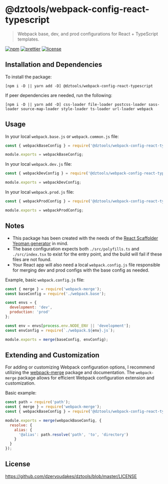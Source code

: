 # @dztools/webpack-config-react-typescript

> Webpack base, dev, and prod configurations for React + TypeScript templates.

[![npm](https://img.shields.io/npm/v/@dztools/webpack-config-react-typescript.svg)](https://www.npmjs.com/package/@dztools/webpack-config-react-typescript)
[![prettier](https://img.shields.io/badge/code_style-prettier-ff69b4.svg)](https://prettier.io/)
[![license](https://img.shields.io/badge/License-MIT-green.svg)](https://opensource.org/licenses/MIT)

## Installation and Dependencies

To install the package:

```
[npm i -D || yarn add -D] @dztools/webpack-config-react-typescript
```

If peer dependencies are needed, run the following:

```
[npm i -D || yarn add -D] css-loader file-loader postcss-loader sass-loader source-map-loader style-loader ts-loader url-loader webpack
```

## Usage

In your local `webpack.base.js` or `webpack.common.js` file:

```js
const { webpackBaseConfig } = require('@dztools/webpack-config-react-typescript');

module.exports = webpackBaseConfig;
```

In your local `webpack.dev.js` file:

```js
const { webpackDevConfig } = require('@dztools/webpack-config-react-typescript');

module.exports = webpackDevConfig;
```

In your local `webpack.prod.js` file:

```js
const { webpackProdConfig } = require('@dztools/webpack-config-react-typescript');

module.exports = webpackProdConfig;
```

## Notes

- This package has been created with the needs of the [React Scaffolder Yeoman generator](https://github.com/dzervoudakes/react-scaffolder) in mind.
- The base configuration expects both `./src/polyfills.ts` and `./src/index.tsx` to exist for the entry point, and the build will fail if these files are not found.
- Your React app will also need a local `webpack.config.js` file responsible for merging dev and prod configs with the base config as needed.

Example, basic `webpack.config.js` file:

```js
const { merge } = require('webpack-merge');
const baseConfig = require('./webpack.base');

const envs = {
  development: 'dev',
  production: 'prod'
};

const env = envs[process.env.NODE_ENV || 'development'];
const envConfig = require(`./webpack.${env}.js`);

module.exports = merge(baseConfig, envConfig);

```

## Extending and Customization

For adding or customizing Webpack configuration options, I recommend utilizing the [webpack-merge](https://github.com/survivejs/webpack-merge) package and documentation.
The `webpack-merge` package allows for efficient Webpack configuration extension and customization.

Basic example:

```js
const path = require('path');
const { merge } = require('webpack-merge');
const { webpackBaseConfig } = require('@dztools/webpack-config-react-typescript');

module.exports = merge(webpackBaseConfig, {
  resolve: {
    alias: {
      '@alias': path.resolve('path', 'to', 'directory')
    }
  }
});

```

## License

https://github.com/dzervoudakes/dztools/blob/master/LICENSE
